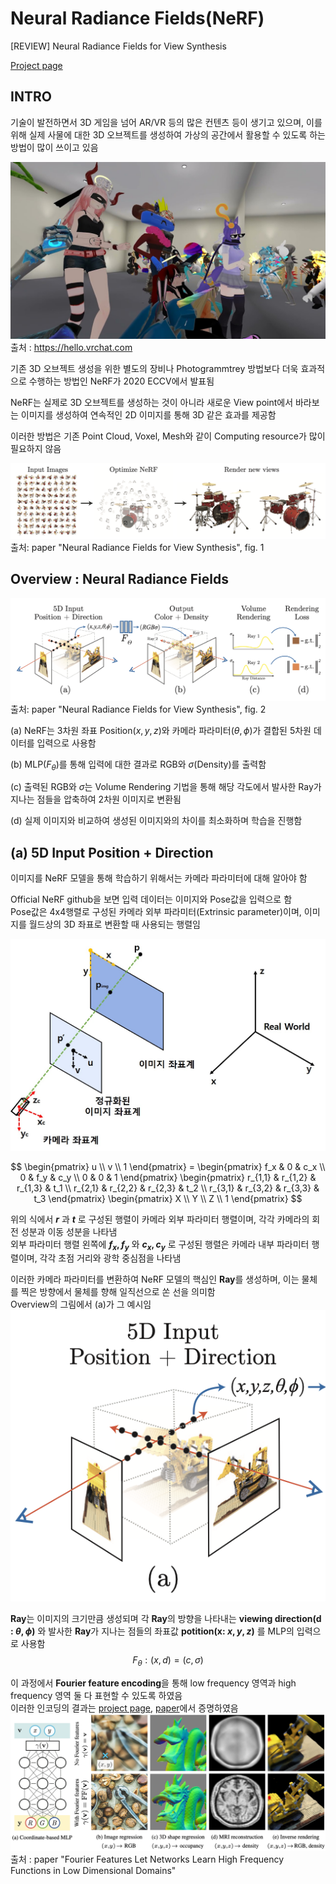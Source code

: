 # Neural Radiance Fields(NeRF)
[REVIEW] Neural Radiance Fields for View Synthesis 

[Project page](https://www.matthewtancik.com/nerf)

## INTRO
기술이 발전하면서 3D 게임을 넘어 AR/VR 등의 많은 컨텐츠 등이 생기고 있으며, 이를 위해 실제 사물에 대한 3D 오브젝트를 생성하여 가상의 공간에서 활용할 수 있도록 하는 방법이 많이 쓰이고 있음

![VR CHAT](./image/vrchat.jpg "VR CHAT")
출처 : https://hello.vrchat.com

기존 3D 오브젝트 생성을 위한 별도의 장비나 Photogrammtrey 방법보다 더욱 효과적으로 수행하는 방법인 NeRF가 2020 ECCV에서 발표됨

NeRF는 실제로 3D 오브젝트를 생성하는 것이 아니라 새로운 View point에서 바라보는 이미지를 생성하여 연속적인 2D 이미지를 통해 3D 같은 효과를 제공함

이러한 방법은 기존 Point Cloud, Voxel, Mesh와 같이 Computing resource가 많이 필요하지 않음

![NeRF Method](./image/NeRF%20method.png)  
출처: paper "Neural Radiance Fields for View Synthesis", fig. 1

## Overview : Neural Radiance Fields
![Oerview:NeRF](./image/overview_nerf.png)  
출처: paper "Neural Radiance Fields for View Synthesis", fig. 2

(a) NeRF는 3차원 좌표 Position($x, y, z$)와 카메라 파라미터($\theta, \phi$)가 결합된 5차원 데이터를 입력으로 사용함

(b) MLP($F_\theta$)를 통해 입력에 대한 결과로 RGB와 $\sigma$(Density)를 출력함 

(c) 출력된 RGB와 $\sigma$는 Volume Rendering 기법을 통해 해당 각도에서 발사한 Ray가 지나는 점들을 압축하여 2차원 이미지로 변환됨

(d) 실제 이미지와 비교하여 생성된 이미지와의 차이를 최소화하며 학습을 진행함

## (a) 5D Input Position + Direction
이미지를 NeRF 모델을 통해 학습하기 위해서는 카메라 파라미터에 대해 알아야 함

Official NeRF github을 보면 입력 데이터는 이미지와 Pose값을 입력으로 함  
Pose값은 4x4행렬로 구성된 카메라 외부 파라미터(Extrinsic parameter)이며, 이미지를 월드상의 3D 좌표로 변환할 때 사용되는 행렬임

![Coordinates](./image/Camera.jpg)

$$
\begin{pmatrix} 
        u \\ 
        v \\
        1 
    \end{pmatrix} = 
\begin{pmatrix} 
        f_x & 0   & c_x \\
        0   & f_y & c_y \\
        0   & 0   & 1
    \end{pmatrix}
\begin{pmatrix} 
        r_{1,1} & r_{1,2} & r_{1,3} & t_1 \\
        r_{2,1} & r_{2,2} & r_{2,3} & t_2 \\
        r_{3,1} & r_{3,2} & r_{3,3} & t_3
    \end{pmatrix}
\begin{pmatrix} 
        X \\
        Y \\
        Z \\
        1 
    \end{pmatrix}
$$


위의 식에서 **$r$** 과 **$t$** 로 구성된 행렬이 카메라 외부 파라미터 행렬이며, 각각 카메라의 회전 성분과 이동 성분을 나타냄  
외부 파라미터 행렬 왼쪽에 **$f_x, f_y$** 와 **$c_x, c_y$** 로 구성된 행렬은 카메라 내부 파라미터 행렬이며, 각각 초점 거리와 광학 중심점을 나타냄

이러한 카메라 파라미터를 변환하여 NeRF 모델의 핵심인 **Ray**를 생성하며, 이는 물체를 찍은 방향에서 물체를 향해 일직선으로 쏜 선을 의미함  
Overview의 그림에서 (a)가 그 예시임  
![Overview_a](./image/overview_a.png)

**Ray**는 이미지의 크기만큼 생성되며 각 **Ray**의 방향을 나타내는 **viewing direction(d : $\theta, \phi$)** 와 발사한 **Ray**가 지나는 점들의 좌표값 **potition(x: $x, y, z$)** 를 MLP의 입력으로 사용함
$$F_\theta : (x, d) = (c, \sigma)$$

이 과정에서 **Fourier feature encoding**을 통해 low frequency 영역과 high frequency 영역 둘 다 표현할 수 있도록 하였음  
이러한 인코딩의 결과는 [project page](https://bmild.github.io/fourfeat/), [paper](https://arxiv.org/abs/2006.10739)에서 증명하였음  
![Fourier Encoding](./image/fourier_feature_encoding.png) 
출처 : paper "Fourier Features Let Networks Learn
High Frequency Functions in Low Dimensional Domains"